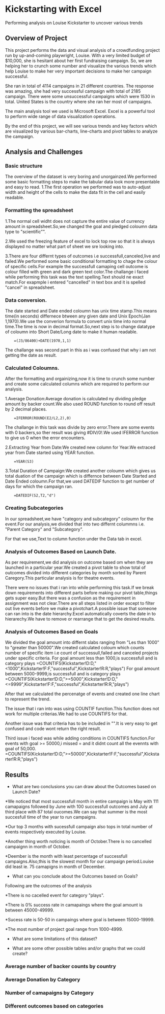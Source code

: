 # Kickstarting with Excel
Performing analysis on Louise Kickstarter to uncover various trends
## Overview of Project

This project performs the data and visual analysis of a crowdfunding project run by up-and-coming playwright, Louise. With a very limited budget of $10,000, she is hesitant about her first fundraising campaign. So, we are helping her to crunch some number and visualize the various trends which help Louise to make her very important decisions to make her campaign successful.

She ran in total of 4114 campaigns in 21 different countries. The response was amazing, she had very successful campaign with total of 2185 campaign. There were some unsuccessful campaigns which were 1530 in total. United States is the country where she ran her most of campaigns.

The main analysis tool we used is Microsoft Excel. Excel is a powerful tool to perform wide range of data visualization operations.

By the end of this project, we will see various trends and key factors which are visualized by various bar-charts, line-charts and pivot tables to analyze the campaign.

## Analysis and Challenges

### Basic structure 
The overview of the dataset is very boring and unorgainzed.We performed some basic formatting steps to make the tabular data look more presentable and easy to read.
        1.The first operation we performed was to auto-adjust width and height of the cells to make the data fit in the cell and easily readable.
            
### Formatting the spreadsheet 
1.The normal cell widht does not capture the entire value of currency amount in spreadsheet.So,we changed the goal and pledged coloumn data type to "scientific"".

2.We used the freezing feature of excel to lock top row so that it is always displayed no matter what part of sheet we sre looking into.

3.There are four differnt types of outcomes i.e successfull,canceled,live and failed.We performed some basic conditional formatting to chage the colour of specific cells.For example the successfull camaping cell outcome is colour filled with green and dark green text color.The challange i faced while performing this task was the text spelling.Text should ne exact match.For exapmple i entered "cancelled" in text box and it is spelled "cancel" in spreadsheet.
    
### Data conversion.</br>

The date started and Date ended coloumn has unix time stamp.This means time(in seconds) differnece btween any given date and Unix Epoch(Jan 1,1970).We use the converion formula to convert unix time into normal time.The time is now in decimal format.So,next step is to change datatype of coloumn into Short Date/Long date to make it human readable.

        =(J3/86400)+DATE(1970,1,1)        

The challange was second part in this as i was confused that why i am not getting the date as result.
        
### Calculated Coloumns.

After the formatting and orgainizing,now it is time to crunch some number and create some calculated columns which are required to perform our analysis.

1.Average Donation:Average donation is calculated ny dividing pledge amount by backer count.We also used ROUND function to round off result by 2 decimal places.

        =IFERROR(ROUND(E2/L2,2),0)
        
The challange in this task was divide by zero error.There are some events with 0 backers,so ther result was giving #DIV/0!.We used IFERROR function to give us 0 when the error encounters.
        
2.Extracting Year from Date:We created new column for Year.We extraced year from Date started using YEAR function.

        =YEAR(S3)    
        
3.Total Duration of Campaign:We created another coloumn which gives us total duation of the campaign which is differnce between Date Started and Date Ended coloumn.For that,we used DATEDIF function to get number of days for which the campaign ran.

        =DATEDIF(S2,T2,"d")        
        
### Creating Subcategories 

In our spreadsheet,we have "category and subcategory" coloumn for the event.For our analysis,we divided that into two differnt colummns i.e. "Parent Category" and "Subcategory".

For that we use,Text to column function under the Data tab in excel.
        
### Analysis of Outcomes Based on Launch Date.

As per requirement,we did analysis on outcome based om when they are launched in a particular year.We created a pivot table to show total of outcomes divided into different categories by month sorted by Parent Caregory.This particular analysis is for theatre events.



There were no issues that i ran into while performing this task.If we break down requirements into different parts before making our pivot table,things gets super easy.But there was a confusion as the requirement in assignment was not clear.There are all steps listed in order except to filter out live events before we make a pivotchart.A possible issue that someone can ran into is the date hierarchy.Excel automatically coverts the date in to hierarechy.We have to remove or rearrange that to get the desired results.
    
### Analysis of Outcomes Based on Goals

We divided the goal amount into differnt slabs ranging from "Les than 1000" to "greater than 50000".We created calculated coloum which counts number of specific item i.e count of successull,failed and canceled projects under specific criteria.
For goal amount less than 1000,is successfull and is category plays
            =COUNTIFS(Kickstarter!D:D,"<1000",Kickstarter!F:F,"successful",Kickstarter!R:R,"plays")
For goal amount between 5000-9999,is successfull and is category plays
            =COUNTIFS(Kickstarter!D:D,">=5000",Kickstarter!D:D,"<=9999",Kickstarter!F:F,"successful",Kickstarter!R:R,"plays")
        
After that we calculated the percenatge of events and created one line chart to represent the trend.
        

The issue that i ran into was using COUNTIF function.This function does not work for multiple criterias.We had to use COUNTIFS for that.

Another issue was that criteria has to be included in "".It is very easy to get confused and code wont return the right result.

Third issue i faced was while adding conditions in COUNTIFS function.For events with goal >= 50000,i missed = and it didnt count all the evennts with goal of 50,000.
            =COUNTIFS(Kickstarter!D:D,">=50000",Kickstarter!F:F,"successful",Kickstarter!R:R,"plays")



## Results

- What are two conclusions you can draw about the Outcomes based on Launch Date?

*We noticed that most successfull month in entire campaign is May with 111 camapaigns followed by June with 100 successfull outcomes and July at third place with 87 total oucomes.We can say that summer is the most succesfull time of the year to run campaigns.
    
*Our top 3 months with sucessfull campaign also tops in total number of events respectively executed by Louise.
    
*Another thing worth noticing is month of October.There is no cancelled campaignn in month of October.
    
*Deember is the month with least percentage of successfull campaigns.Also,this is the slowest month for our campaign period.Louise did least ie. 75 camapigns in month of December.


- What can you conclude about the Outcomes based on Goals?

Following are the outcomes of the analysis

*There is no cacelled event for category "plays".

*There is 0% success rate in camapaings where the goal amount is between 45000-49999.

*Sucess rate is 50-50 in campaings where goal is between 15000-19999.

*The most number of project goal range from 1000-4999.

- What are some limitations of this dataset?



- What are some other possible tables and/or graphs that we could create?

### Average number of backer counts by country


### Average Donation by Category


### Number of camapaigns by Category


### Different outcomes based on categories


###
